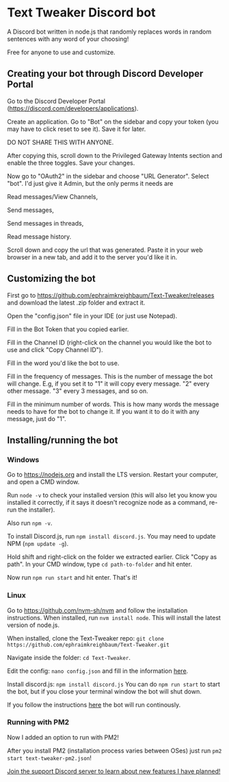 # Text Tweaker Discord bot
A Discord bot written in node.js that randomly replaces words in random sentences with any word of your choosing!

Free for anyone to use and customize.

## Creating your bot through Discord Developer Portal
Go to the Discord Developer Portal (https://discord.com/developers/applications).

Create an application. Go to "Bot" on the sidebar and copy your token (you may have to click reset to see it). Save it for later.

DO NOT SHARE THIS WITH ANYONE.

After copying this, scroll down to the Privileged Gateway Intents section and enable the three toggles. Save your changes.

Now go to "OAuth2" in the sidebar and choose "URL Generator". Select "bot". I'd just give it Admin, but the only perms it needs are 

Read messages/View Channels,

Send messages,

Send messages in threads,

Read message history.

Scroll down and copy the url that was generated.
Paste it in your web browser in a new tab, and add it to the server you'd like it in.


## Customizing the bot
First go to https://github.com/ephraimkreighbaum/Text-Tweaker/releases and download the latest .zip folder and extract it.

Open the "config.json" file in your IDE (or just use Notepad).

Fill in the Bot Token that you copied earlier.

Fill in the Channel ID (right-click on the channel you would like the bot to use and click "Copy Channel ID").

Fill in the word you'd like the bot to use.

Fill in the frequency of messages. This is the number of message the bot will change. E.g, if you set it to "1" it will copy every message. "2" every other message. "3" every 3 messages, and so on.

Fill in the minimum number of words. This is how many words the message needs to have for the bot to change it. If you want it to do it with any message, just do "1".

## Installing/running the bot

### Windows
Go to https://nodejs.org and install the LTS version. Restart your computer, and open a CMD window.

Run `node -v` to check your installed version (this will also let you know you installed it correctly, if it says it doesn't recognize node as a command, re-run the installer).

Also run `npm -v`.

To install Discord.js, run `npm install discord.js`. You may need to update NPM (`npm update -g`).

Hold shift and right-click on the folder we extracted earlier. Click "Copy as path". In your CMD window, type `cd path-to-folder` and hit enter.

Now run `npm run start` and hit enter. That's it!

### Linux
Go to https://github.com/nvm-sh/nvm and follow the installation instructions. 
When installed, run `nvm install node`. This will install the latest version of node.js.

When installed, clone the Text-Tweaker repo: `git clone https://github.com/ephraimkreighbaum/Text-Tweaker.git`

Navigate inside the folder: `cd Text-Tweaker`. 

Edit the config: `nano config.json` and fill in the information [here](https://github.com/ephraimkreighbaum/Text-Tweaker#customizing-the-bot).

Install discord.js: `npm install discord.js`
You can do `npm run start` to start the bot, but if you close your terminal window the bot will shut down. 

If you follow the instructions [here](https://github.com/ephraimkreighbaum/Text-Tweaker#running-with-pm2) the bot will run continously. 

### Running with PM2
Now I added an option to run with PM2! 

After you install PM2 (installation process varies between OSes) just run `pm2 start text-tweaker-pm2.json`!


[Join the support Discord server to learn about new features I have planned!](https://discord.gg/PzzMPTJY)
